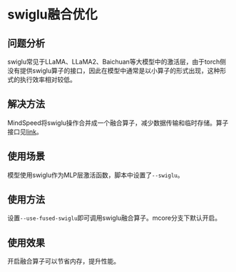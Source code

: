 # swiglu融合优化

## 问题分析
swiglu常见于LLaMA、LLaMA2、Baichuan等大模型中的激活层，由于torch侧没有提供swiglu算子的接口，因此在模型中通常是以小算子的形式出现，这种形式的执行效率相对较低。

## 解决方法
MindSpeed将swiglu操作合并成一个融合算子，减少数据传输和临时存储。算子接口见[link](../ops/swiglu.md)。

## 使用场景
模型使用swiglu作为MLP层激活函数，脚本中设置了`--swiglu`。

## 使用方法
设置`--use-fused-swiglu`即可调用swiglu融合算子。mcore分支下默认开启。

## 使用效果 
开启融合算子可以节省内存，提升性能。

